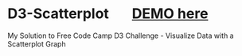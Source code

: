 # D3-Scatterplot &nbsp; &nbsp; &nbsp; [DEMO here](https://ziweidream.github.io/D3-Scatterplot/)
My Solution to Free Code Camp D3 Challenge - Visualize Data with a Scatterplot Graph

